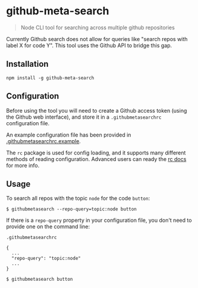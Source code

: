 # github-meta-search

> Node CLI tool for searching across multiple github repositories

Currently Github search does not allow for queries like "search repos with label X for code Y". This tool uses the Github API to bridge this gap.

## Installation

```
npm install -g github-meta-search
```

## Configuration

Before using the tool you will need to create a Github access token (using the Github web interface), and store it in a `.githubmetasearchrc` configuration file.

An example configuration file has been provided in [.githubmetasearchrc.example](.githubmetasearchrc.example).

The `rc` package is used for config loading, and it supports many different methods of reading configuration. Advanced users can ready the [rc docs](  https://www.npmjs.com/package/rc#standards) for more info.

## Usage

To search all repos with the topic `node` for the code `button`:

```shell
$ githubmetasearch --repo-query=topic:node button
```

If there is a `repo-query` property in your configuration file, you don't need to provide one on the command line:

`.githubmetasearchrc`
```
{
  ...
  "repo-query": "topic:node"
  ...
}
```

```shell
$ githubmetasearch button
```
